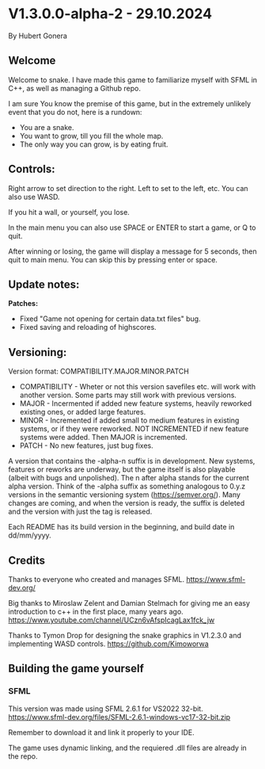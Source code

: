# V1.3.0.0-alpha-2 - 29.10.2024
By Hubert Gonera

## Welcome

Welcome to snake.
I have made this game to familiarize myself with SFML in C++, as well as managing a Github repo.

I am sure You know the premise of this game, but in the extremely unlikely event that you do not, here is a rundown:
* You are a snake.
* You want to grow, till you fill the whole map.
* The only way you can grow, is by eating fruit.

## Controls:

Right arrow to set direction to the right. Left to set to the left, etc.
You can also use WASD.

If you hit a wall, or yourself, you lose.

In the main menu you can also use SPACE or ENTER to start a game, or Q to quit.

After winning or losing, the game will display a message for 5 seconds, then quit to main menu. You can skip this by pressing enter or space.

## Update notes:

**Patches:**
* Fixed "Game not opening for certain data.txt files" bug.
* Fixed saving and reloading of highscores.

## Versioning:

Version format: COMPATIBILITY.MAJOR.MINOR.PATCH

* COMPATIBILITY - Wheter or not this version savefiles etc. will work with another version. Some parts may still work with previous versions.
* MAJOR - Incermented if added new feature systems, heavily reworked existing ones, or added large features.
* MINOR - Incremented if added small to medium features in existing systems, or if they were reworked. NOT INCREMENTED if new feature systems were added. Then MAJOR is incremented.
* PATCH - No new features, just bug fixes.

A version that contains the -alpha-n suffix is in development. New systems, features or reworks are underway, but the game itself is also playable
(albeit with bugs and unpolished). The n after alpha stands for the current alpha version. Think of the -alpha suffix as something analogous to 0.y.z
versions in the semantic versioning system (https://semver.org/). Many changes are coming, and when the version is ready, the suffix is deleted and the
version with just the tag is released.

Each README has its build version in the beginning, and build date in dd/mm/yyyy.

## Credits
Thanks to everyone who created and manages SFML.
https://www.sfml-dev.org/

Big thanks to Miroslaw Zelent and Damian Stelmach for giving me an easy introduction to c++ in the first place, many years ago.
https://www.youtube.com/channel/UCzn6vAfspIcagLax1fck_jw

Thanks to Tymon Drop for designing the snake graphics in V1.2.3.0 and implementing WASD controls.
https://github.com/Kimoworwa

## Building the game yourself

### SFML
This version was made using SFML 2.6.1 for VS2022 32-bit.
https://www.sfml-dev.org/files/SFML-2.6.1-windows-vc17-32-bit.zip

Remember to download it and link it properly to your IDE.

The game uses dynamic linking, and the requiered .dll files are already in the repo.
